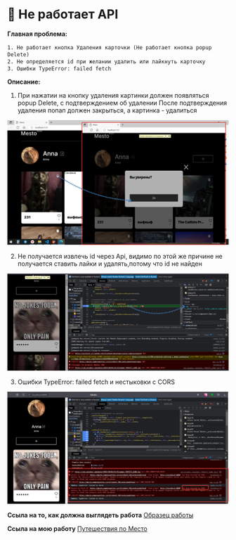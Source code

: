 
# 🚀 Не работает API


**Главная проблема:**
```
1. Не работает кнопка Удаления карточки (Не работает кнопка popup Delete)
2. Не определяется id при желании удалить или лайкнуть карточку
3. Ошибки TypeError: failed fetch
```

**Описание:**
1. При  нажатии на кнопку удаления картинки должен появляться popup Delete, с подтверждением об удалении
После подтверждения удаления попап должен закрыться, а картинка - удалиться

![avatar](./src/images/skreen/trash%20icon.png)


2. Не получается извлечь id через Api, видимо по этой же причине не получается ставить лайки и удалять,потому что id не найден

![avatar](./src/images/skreen/id%20undefined.png)


3. Ошибки TypeError: failed fetch и нестыковки с CORS

![avatar](./src/images/skreen/fetch%20CORS.png)


**Ссыла на то, как должна выглядеть работа**
[Образец работы](https://viktor-timofeev.github.io/mesto/)


**Ссыла на мою работу**
[Путешествия по Место](https://are-new-ta.github.io/mesto/ "красивое")